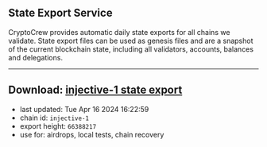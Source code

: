 ## State Export Service
CryptoCrew provides automatic daily state exports for all chains we validate. State export files can be used as genesis files and are a snapshot of the current blockchain state, including all validators, accounts, balances and delegations.

---
**Download: [injective-1 state export](https://dl-eu2.ccvalidators.com/SERVICE/injective/injective-1_export_66388217.json)**
---

- last updated: Tue Apr 16 2024 16:22:59
- chain id: `injective-1`
- export height: `66388217`
- use for: airdrops, local tests, chain recovery
